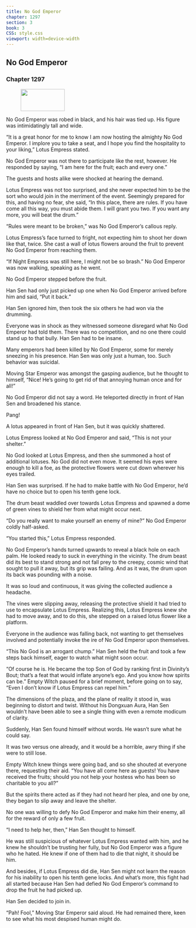 ```yaml
---
title: No God Emperor
chapter: 1297
section: 3
book: 3
CSS: style.css
viewport: width=device-width
---
```


## No God Emperor

### Chapter 1297

<figure>
	<img src="../Images/gem.gif" alt="" id="gem" width="120" height="60" />
</figure>

No God Emperor was robed in black, and his hair was tied up. His figure was intimidatingly tall and wide.

“It is a great honor for me to know I am now hosting the almighty No God Emperor. I implore you to take a seat, and I hope you find the hospitality to your liking,” Lotus Empress stated.

No God Emperor was not there to participate like the rest, however. He responded by saying, “I am here for the fruit; each and every one.”

The guests and hosts alike were shocked at hearing the demand.

Lotus Empress was not too surprised, and she never expected him to be the sort who would join in the merriment of the event. Seemingly prepared for this, and having no fear, she said, “In this place, there are rules. If you have come all this way, you must abide them. I will grant you two. If you want any more, you will beat the drum.”

“Rules were meant to be broken,” was No God Emperor’s callous reply.

Lotus Empress’s face turned to fright, not expecting him to shoot her down like that, twice. She cast a wall of lotus flowers around the fruit to prevent No God Emperor from reaching them.

“If Night Empress was still here, I might not be so brash.” No God Emperor was now walking, speaking as he went.

No God Emperor stepped before the fruit.

Han Sen had only just picked up one when No God Emperor arrived before him and said, “Put it back.”

Han Sen ignored him, then took the six others he had won via the drumming.

Everyone was in shock as they witnessed someone disregard what No God Emperor had told them. There was no competition, and no one there could stand up to that bully. Han Sen had to be insane.

Many emperors had been killed by No God Emperor, some for merely sneezing in his presence. Han Sen was only just a human, too. Such behavior was suicidal.

Moving Star Emperor was amongst the gasping audience, but he thought to himself, “Nice! He’s going to get rid of that annoying human once and for all!”

No God Emperor did not say a word. He teleported directly in front of Han Sen and broadened his stance.

Pang!

A lotus appeared in front of Han Sen, but it was quickly shattered.

Lotus Empress looked at No God Emperor and said, “This is not your shelter.”

No God looked at Lotus Empress, and then she summoned a host of additional lotuses. No God did not even move. It seemed his eyes were enough to kill a foe, as the protective flowers were cut down wherever his eyes trailed.

Han Sen was surprised. If he had to make battle with No God Emperor, he’d have no choice but to open his tenth gene lock.

The drum beast waddled over towards Lotus Empress and spawned a dome of green vines to shield her from what might occur next.

“Do you really want to make yourself an enemy of mine?” No God Emperor coldly half-asked.

“You started this,” Lotus Empress responded.

No God Emperor’s hands turned upwards to reveal a black hole on each palm. He looked ready to suck in everything in the vicinity. The drum beast did its best to stand strong and not fall prey to the creepy, cosmic wind that sought to pull it away, but its grip was failing. And as it was, the drum upon its back was pounding with a noise.

It was so loud and continuous, it was giving the collected audience a headache.

The vines were slipping away, releasing the protective shield it had tried to use to encapsulate Lotus Empress. Realizing this, Lotus Empress knew she had to move away, and to do this, she stepped on a raised lotus flower like a platform.

Everyone in the audience was falling back, not wanting to get themselves involved and potentially invoke the ire of No God Emperor upon themselves.

“This No God is an arrogant chump.” Han Sen held the fruit and took a few steps back himself, eager to watch what might soon occur.

“Of course he is. He became the top Son of God by ranking first in Divinity’s Bout; that’s a feat that would inflate anyone’s ego. And you know how spirits can be.” Empty Witch paused for a brief moment, before going on to say, “Even I don’t know if Lotus Empress can repel him.”

The dimensions of the plaza, and the plane of reality it stood in, was beginning to distort and twist. Without his Dongxuan Aura, Han Sen wouldn’t have been able to see a single thing with even a remote modicum of clarity.

Suddenly, Han Sen found himself without words. He wasn’t sure what he could say.

It was two versus one already, and it would be a horrible, awry thing if she were to still lose.

Empty Witch knew things were going bad, and so she shouted at everyone there, requesting their aid. “You have all come here as guests! You have received the fruits; should you not help your hostess who has been so charitable to you all?”

But the spirits there acted as if they had not heard her plea, and one by one, they began to slip away and leave the shelter.

No one was willing to defy No God Emperor and make him their enemy, all for the reward of only a few fruit.

“I need to help her, then,” Han Sen thought to himself.

He was still suspicious of whatever Lotus Empress wanted with him, and he knew he shouldn’t be trusting her fully, but No God Emperor was a figure who he hated. He knew if one of them had to die that night, it should be him.

And besides, if Lotus Empress did die, Han Sen might not learn the reason for his inability to open his tenth gene locks. And what’s more, this fight had all started because Han Sen had defied No God Emperor’s command to drop the fruit he had picked up.

Han Sen decided to join in.

“Pah! Fool,” Moving Star Emperor said aloud. He had remained there, keen to see what his most despised human might do.